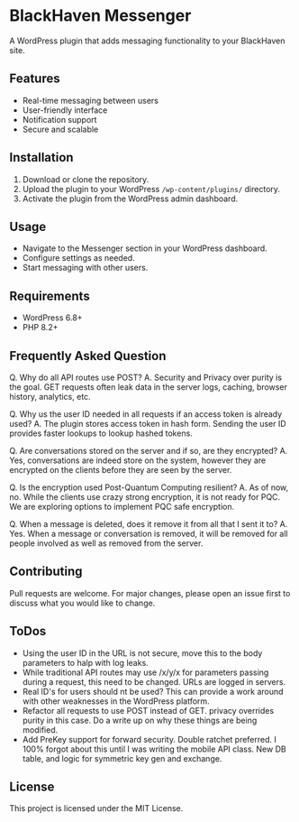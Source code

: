 # BlackHaven Messenger

A WordPress plugin that adds messaging functionality to your BlackHaven site.

## Features

-   Real-time messaging between users
-   User-friendly interface
-   Notification support
-   Secure and scalable

## Installation

1. Download or clone the repository.
2. Upload the plugin to your WordPress `/wp-content/plugins/` directory.
3. Activate the plugin from the WordPress admin dashboard.

## Usage

-   Navigate to the Messenger section in your WordPress dashboard.
-   Configure settings as needed.
-   Start messaging with other users.

## Requirements

-   WordPress 6.8+
-   PHP 8.2+

## Frequently Asked Question

Q. Why do all API routes use POST?
A. Security and Privacy over purity is the goal. GET requests often leak data in the server logs, caching, browser history, analytics, etc.

Q. Why us the user ID needed in all requests if an access token is already used?
A. The plugin stores access token in hash form. Sending the user ID provides faster lookups to lookup hashed tokens.

Q. Are conversations stored on the server and if so, are they encrypted?
A. Yes, conversations are indeed store on the system, however they are encrypted on the clients before they are seen by the server.

Q. Is the encryption used Post-Quantum Computing resilient?
A. As of now, no. While the clients use crazy strong encryption, it is not ready for PQC. We are exploring options to implement PQC safe encryption.

Q. When a message is deleted, does it remove it from all that I sent it to?
A. Yes. When a message or conversation is removed, it will be removed for all people involved as well as removed from the server.

## Contributing

Pull requests are welcome. For major changes, please open an issue first to discuss what you would like to change.

## ToDos

-   Using the user ID in the URL is not secure, move this to the body parameters to halp with log leaks.
-   While traditional API routes may use /x/y/x for parameters passing during a request, this need to be changed. URLs are logged in servers.
-   Real ID's for users should nt be used? This can provide a work around with other weaknesses in the WordPress platform.
-   Refactor all requests to use POST instead of GET. privacy overrides purity in this case. Do a write up on why these things are being modified.
-   Add PreKey support for forward security. Double ratchet preferred. I 100% forgot about this until I was writing the mobile API class. New DB table, and logic for symmetric key gen and exchange.

## License

This project is licensed under the MIT License.
